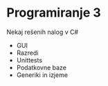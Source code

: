 # Programiranje 3 
Nekaj rešenih nalog v C#
* GUI
* Razredi
* Unittests
* Podatkovne baze
*  Generiki in izjeme
    
